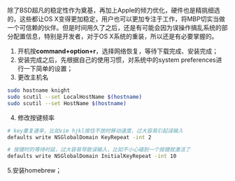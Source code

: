 除了BSD超凡的稳定性作为奠基，再加上Apple的倾力优化，硬件也是精挑细选的，这些都让OS X变得更加稳定，用户也可以更加专注于工作，将MBP切实当做一个可信赖的伙伴。但是时间用久了之后，还是有可能会因为误操作搞乱系统的部分配置信息，特别是开发者，对于OS X系统的重装，所以还是有必要掌握的。

1. 开机按**command+option+r**，选择网络恢复，等待下载完成、安装完成；
2. 安装完成之后，先根据自己的使用习惯，对系统中的system preferences进行一下简单的设置；
3. 更改主机名
```bash
sudo hostname knight
sudo scutil --set LocalHostName $(hostname)
sudo scutil --set HostName $(hostname)
```
4. 修改按键频率
```bash
# key重复速率，比如vim hjkl按住不放时移动速度，过大容易引起误输入
defaults write NSGlobalDomain KeyRepeat -int 2

# 按键时的等待时延，过大容易导致误输入，比如不小心碰到一个按键就激活了
defaults write NSGlobalDomain InitialKeyRepeat -int 10
```
5.安装homebrew；

